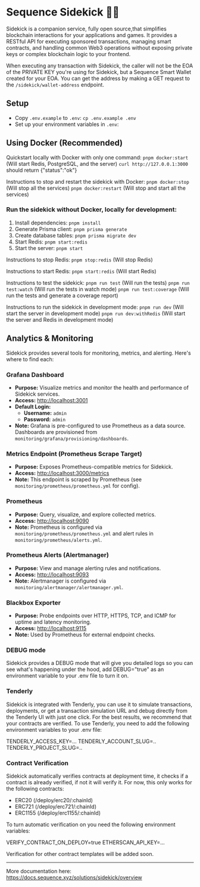 # Sequence Sidekick 🧑‍💻

Sidekick is a companion service, fully open source,that simplifies blockchain interactions for your applications and games. It provides a RESTful API for executing sponsored transactions, managing smart contracts, and handling common Web3 operations without exposing private keys or complex blockchain logic to your frontend.

When executing any transaction with Sidekick, the caller will not be the EOA of the PRIVATE KEY you're using for Sidekick, but a Sequence Smart Wallet created for your EOA.
You can get the address by making a GET request to the `/sidekick/wallet-address` endpoint.

## Setup

- Copy `.env.example` to `.env`: `cp .env.example .env`
- Set up your environment variables in `.env`:

## Using Docker (Recommended)

Quickstart locally with Docker with only one command:
`pnpm docker:start` (Will start Redis, PostgreSQL, and the server)
`curl http://127.0.0.1:3000` should return {"status":"ok"}

Instructions to stop and restart the sidekick with Docker:
`pnpm docker:stop` (Will stop all the services)
`pnpm docker:restart` (Will stop and start all the services)

### Run the sidekick without Docker, locally for development:
1. Install dependencies: `pnpm install`
2. Generate Prisma client: `pnpm prisma generate`
3. Create database tables: `pnpm prisma migrate dev`
4. Start Redis: `pnpm start:redis`
5. Start the server: `pnpm start`

Instructions to stop Redis:
`pnpm stop:redis` (Will stop Redis)

Instructions to start Redis:
`pnpm start:redis` (Will start Redis)

Instructions to test the sidekick:
`pnpm run test` (Will run the tests)
`pnpm run test:watch` (Will run the tests in watch mode)
`pnpm run test:coverage` (Will run the tests and generate a coverage report)

Instructions to run the sidekick in development mode:
`pnpm run dev` (Will start the server in development mode)
`pnpm run dev:withRedis` (Will start the server and Redis in development mode)

## Analytics & Monitoring

Sidekick provides several tools for monitoring, metrics, and alerting. Here's where to find each:

### Grafana Dashboard
- **Purpose:** Visualize metrics and monitor the health and performance of Sidekick services.
- **Access:** [http://localhost:3001](http://localhost:3001)
- **Default Login:**  
  - **Username:** `admin`  
  - **Password:** `admin`
- **Note:** Grafana is pre-configured to use Prometheus as a data source. Dashboards are provisioned from `monitoring/grafana/provisioning/dashboards`.

### Metrics Endpoint (Prometheus Scrape Target)
- **Purpose:** Exposes Prometheus-compatible metrics for Sidekick.
- **Access:** [http://localhost:3000/metrics](http://localhost:3000/metrics)
- **Note:** This endpoint is scraped by Prometheus (see `monitoring/prometheus/prometheus.yml` for config).

### Prometheus
- **Purpose:** Query, visualize, and explore collected metrics.
- **Access:** [http://localhost:9090](http://localhost:9090)
- **Note:** Prometheus is configured via `monitoring/prometheus/prometheus.yml` and alert rules in `monitoring/prometheus/alerts.yml`.

### Prometheus Alerts (Alertmanager)
- **Purpose:** View and manage alerting rules and notifications.
- **Access:** [http://localhost:9093](http://localhost:9093)
- **Note:** Alertmanager is configured via `monitoring/alertmanager/alertmanager.yml`.

### Blackbox Exporter
- **Purpose:** Probe endpoints over HTTP, HTTPS, TCP, and ICMP for uptime and latency monitoring.
- **Access:** [http://localhost:9115](http://localhost:9115)
- **Note:** Used by Prometheus for external endpoint checks.

### DEBUG mode

Sidekick provides a DEBUG mode that will give you detailed logs so you can see what's happening under the hood, add DEBUG="true" as an environment variable to your .env file to turn it on.

### Tenderly

Sidekick is integrated with Tenderly, you can use it to simulate transactions, deployments, or get a transaction simulation URL and debug directly from the Tenderly UI with just one click. For the best results, we recommend that your contracts are verified.
To use Tenderly, you need to add the following environment variables to your .env file:

TENDERLY_ACCESS_KEY=...
TENDERLY_ACCOUNT_SLUG=..
TENDERLY_PROJECT_SLUG=..

### Contract Verification

Sidekick automatically verifies contracts at deployment time, it checks if a contract is already verified, if not it will verify it.
For now, this only works for the following contracts:

- ERC20 (/deploy/erc20/:chainId)
- ERC721 (/deploy/erc721/:chainId)
- ERC1155 (/deploy/erc1155/:chainId)

To turn automatic verification on you need the following environment variables:

VERIFY_CONTRACT_ON_DEPLOY=true
ETHERSCAN_API_KEY=...

Verification for other contract templates will be added soon.

---

More documentation here: https://docs.sequence.xyz/solutions/sidekick/overview
